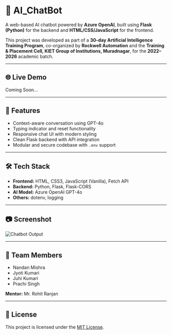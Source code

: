 # 🤖 AI_ChatBot

A web-based AI chatbot powered by **Azure OpenAI**, built using **Flask (Python)** for the backend and **HTML/CSS/JavaScript** for the frontend.

This project was developed as part of a **30-day Artificial Intelligence Training Program**, co-organized by **Rockwell Automation** and the **Training & Placement Cell, KIET Group of Institutions, Muradnagar**, for the **2022–2026** academic batch.

---

## 🌐 Live Demo

Coming Soon...

---

## 📌 Features

- Context-aware conversation using GPT-4o
- Typing indicator and reset functionality
- Responsive chat UI with modern styling
- Clean Flask backend with API integration
- Modular and secure codebase with `.env` support

---

## 🛠️ Tech Stack

- **Frontend:** HTML, CSS3, JavaScript (Vanilla), Fetch API
- **Backend:** Python, Flask, Flask-CORS
- **AI Model:** Azure OpenAI GPT-4o
- **Others:** dotenv, logging

---

## 📷 Screenshot

![Chatbot Output](screenshots/Output_Page.jpg)

---

## 👥 Team Members

- Nandan Mishra  
- Jyoti Kumari  
- Juhi Kumari  
- Prachi Singh

**Mentor:** Mr. Rohit Ranjan

---

## 📄 License

This project is licensed under the [MIT License](LICENSE).

